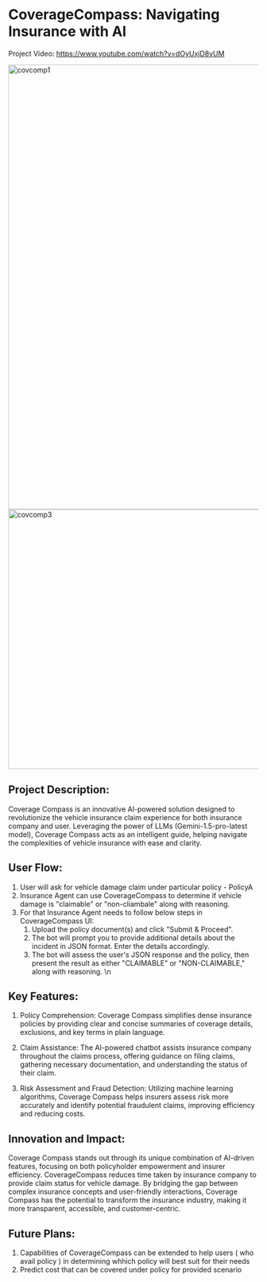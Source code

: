 # CoverageCompass: Navigating Insurance with AI

Project Video: https://www.youtube.com/watch?v=dOyUxjD8vUM

<img width="895" alt="covcomp1" src="https://github.com/nilakshi104/CoverageCompass/assets/50697244/45688c0a-59b8-4036-bc93-f7fb864ec453">

<img width="523" alt="covcomp3" src="https://github.com/nilakshi104/CoverageCompass/assets/50697244/0a3dfa6d-0fba-4ead-81ab-97f9712a9cdd">


## Project Description:

Coverage Compass is an innovative AI-powered solution designed to revolutionize the vehicle insurance claim experience for both insurance company and user. Leveraging the power of LLMs (Gemini-1.5-pro-latest model), Coverage Compass acts as an intelligent guide, helping navigate the complexities of vehicle insurance with ease and clarity.

## User Flow:

1. User will ask for vehicle damage claim under particular policy - PolicyA
2. Insurance Agent can use CoverageCompass to determine if vehicle damage is "claimable" or "non-cliambale" along with reasoning.
3. For that Insurance Agent needs to follow below steps in CoverageCompass UI:
   1. Upload the policy document(s) and click "Submit & Proceed".
   2. The bot will prompt you to provide additional details about the incident in JSON format. Enter the details accordingly.
   3. The bot will assess the user's JSON response and the policy, then present the result as either "CLAIMABLE" or "NON-CLAIMABLE," along with reasoning. \n
        

## Key Features:

1) Policy Comprehension: Coverage Compass simplifies dense insurance policies by providing clear and concise summaries of coverage details, exclusions, and key terms in plain language.

2) Claim Assistance: The AI-powered chatbot assists insurance company throughout the claims process, offering guidance on filing claims, gathering necessary documentation, and understanding the status of their claim.

3) Risk Assessment and Fraud Detection: Utilizing machine learning algorithms, Coverage Compass helps insurers assess risk more accurately and identify potential fraudulent claims, improving efficiency and reducing costs.

## Innovation and Impact:

Coverage Compass stands out through its unique combination of AI-driven features, focusing on both policyholder empowerment and insurer efficiency. CoverageCompass reduces time taken by insurance company to provide claim status for vehicle damage. By bridging the gap between complex insurance concepts and user-friendly interactions, Coverage Compass has the potential to transform the insurance industry, making it more transparent, accessible, and customer-centric.

## Future Plans:

1. Capabilities of CoverageCompass can be extended to help users ( who avail policy ) in determining whhich policy will best suit for their needs
2. Predict cost that can be covered under policy for provided scenario
